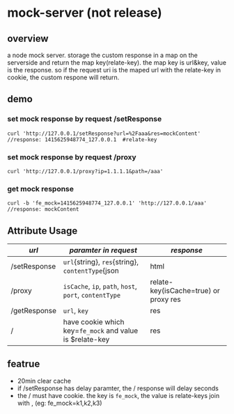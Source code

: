 mock-server (not release)
===========

## overview
a node mock server. storage the custom response in a map on the serverside and return the map key(relate-key). the map key is url&key, value is the response. so if the request uri is the maped url with the relate-key in cookie, the custom respone will return.

## demo
### set mock response by request /setResponse
```
curl 'http://127.0.0.1/setResponse?url=%2Faaa&res=mockContent'
//response: 1415625948774_127.0.0.1  #relate-key
```

### set mock response by request /proxy
```
curl 'http://127.0.0.1/proxy?ip=1.1.1.1&path=/aaa'
```

### get mock response
```
curl -b 'fe_mock=1415625948774_127.0.0.1' 'http://127.0.0.1/aaa'
//response: mockContent
```

## Attribute Usage
| *url* | *paramter in request* | *response* |
| -------- | -------- | -------- |
| /setResponse | `url`{string}, `res`{string}, `contentType`{json|html|javascript|text}, `delay`{number} | relate-key{string} |
| /proxy | `isCache`, `ip`, `path`, `host`, `port`, `contentType` | relate-key(isCache=true) or proxy res |
| /getResponse | `url`, `key` | res |
| / | have cookie which key=`fe_mock` and value is $relate-key | res |

## featrue
* 20min clear cache
* if /setResponse has delay paramter, the / response will delay seconds
* the / must have cookie. the key is `fe_mock`, the value is relate-keys join with , (eg: fe_mock=k1,k2,k3)

